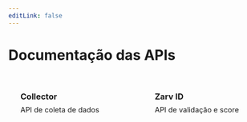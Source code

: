 ```yaml
---
editLink: false
---
```


# Documentação das APIs

<style>
.api-grid {
  display: flex;
  gap: 2rem;
  flex-wrap: wrap;
  margin-top: 2rem;
}

.api-card {
  flex: 1;
  min-width: 200px;
}

.api-card a {
  text-decoration: none;
}

.api-card-content {
  border: 1px solid var(--vp-c-border);
  border-radius: 8px;
  padding: 1.5rem;
  transition: all 0.2s ease;
  background: var(--vp-c-bg-soft);
  cursor: pointer;
}

.api-card-content:hover {
  border-color: var(--vp-c-brand-1);
  box-shadow: 0 4px 12px rgba(0,0,0,0.1);
  transform: translateY(-2px);
}

.api-card-title {
  margin: 0 0 0.5rem 0;
  color: var(--vp-c-text-1);
}

.api-card-description {
  margin: 0;
  color: var(--vp-c-text-2);
  font-size: 0.9rem;
}
</style>

<div class="api-grid">
  <div class="api-card">
    <a href="/api/collector">
      <div class="api-card-content">
        <h3 class="api-card-title">Collector</h3>
        <p class="api-card-description">API de coleta de dados</p>
      </div>
    </a>
  </div>
  <div class="api-card">
    <a href="/api/zarv-id">
      <div class="api-card-content">
        <h3 class="api-card-title">Zarv ID</h3>
        <p class="api-card-description">API de validação e score</p>
      </div>
    </a>
  </div>
</div>
